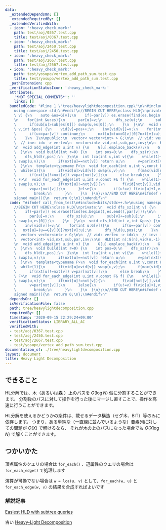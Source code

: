 ```yaml
---
data:
  _extendedDependsOn: []
  _extendedRequiredBy: []
  _extendedVerifiedWith:
  - icon: ':heavy_check_mark:'
    path: test/aoj/0367.test.cpp
    title: test/aoj/0367.test.cpp
  - icon: ':heavy_check_mark:'
    path: test/aoj/2450.test.cpp
    title: test/aoj/2450.test.cpp
  - icon: ':heavy_check_mark:'
    path: test/aoj/2667.test.cpp
    title: test/aoj/2667.test.cpp
  - icon: ':heavy_check_mark:'
    path: test/yosupo/vertex_add_path_sum.test.cpp
    title: test/yosupo/vertex_add_path_sum.test.cpp
  _pathExtension: cpp
  _verificationStatusIcon: ':heavy_check_mark:'
  attributes:
    '*NOT_SPECIAL_COMMENTS*': ''
    links: []
  bundledCode: "#line 1 \"tree/heavylightdecomposition.cpp\"\n\n#include<bits/stdc++.h>\n\
    using namespace std;\n#endif\n//BEGIN CUT HERE\nclass HLD{\nprivate:\n  void dfs_sz(int\
    \ v) {\n    auto &es=G[v];\n    if(~par[v]) es.erase(find(es.begin(),es.end(),par[v]));\n\
    \n    for(int &u:es){\n      par[u]=v;\n      dfs_sz(u);\n      sub[v]+=sub[u];\n\
    \      if(sub[u]>sub[es[0]]) swap(u,es[0]);\n    }\n  }\n\n  void dfs_hld(int\
    \ v,int &pos) {\n    vid[v]=pos++;\n    inv[vid[v]]=v;\n    for(int u:G[v]){\n\
    \      if(u==par[v]) continue;\n      nxt[u]=(u==G[v][0]?nxt[v]:u);\n      dfs_hld(u,pos);\n\
    \    }\n  }\n\npublic:\n  vector< vector<int> > G;\n\n  // vid: vertex -> idx\n\
    \  // inv: idx -> vertex\n  vector<int> vid,nxt,sub,par,inv;\n\n  HLD(int n):G(n),vid(n,-1),nxt(n),sub(n,1),par(n,-1),inv(n){}\n\
    \n  void add_edge(int u,int v) {\n    G[u].emplace_back(v);\n    G[v].emplace_back(u);\n\
    \  }\n\n  void build(int r=0) {\n    int pos=0;\n    dfs_sz(r);\n    nxt[r]=r;\n\
    \    dfs_hld(r,pos);\n  }\n\n  int lca(int u,int v){\n    while(1){\n      if(vid[u]>vid[v])\
    \ swap(u,v);\n      if(nxt[u]==nxt[v]) return u;\n      v=par[nxt[v]];\n    }\n\
    \  }\n\n  template<typename F>\n  void for_each(int u,int v,const F& f) {\n  \
    \  while(1){\n      if(vid[u]>vid[v]) swap(u,v);\n      f(max(vid[nxt[v]],vid[u]),vid[v]+1);\n\
    \      if(nxt[u]!=nxt[v]) v=par[nxt[v]];\n      else break;\n    }\n  }\n\n  template<typename\
    \ F>\n  void for_each_edge(int u,int v,const F& f) {\n    while(1){\n      if(vid[u]>vid[v])\
    \ swap(u,v);\n      if(nxt[u]!=nxt[v]){\n        f(vid[nxt[v]],vid[v]+1);\n  \
    \      v=par[nxt[v]];\n      }else{\n        if(u!=v) f(vid[u]+1,vid[v]+1);\n\
    \        break;\n      }\n    }\n  }\n};\n//END CUT HERE\n#ifndef call_from_test\n\
    signed main(){\n  return 0;\n};\n#endif\n"
  code: "#ifndef call_from_test\n#include<bits/stdc++.h>\nusing namespace std;\n#endif\n\
    //BEGIN CUT HERE\nclass HLD{\nprivate:\n  void dfs_sz(int v) {\n    auto &es=G[v];\n\
    \    if(~par[v]) es.erase(find(es.begin(),es.end(),par[v]));\n\n    for(int &u:es){\n\
    \      par[u]=v;\n      dfs_sz(u);\n      sub[v]+=sub[u];\n      if(sub[u]>sub[es[0]])\
    \ swap(u,es[0]);\n    }\n  }\n\n  void dfs_hld(int v,int &pos) {\n    vid[v]=pos++;\n\
    \    inv[vid[v]]=v;\n    for(int u:G[v]){\n      if(u==par[v]) continue;\n   \
    \   nxt[u]=(u==G[v][0]?nxt[v]:u);\n      dfs_hld(u,pos);\n    }\n  }\n\npublic:\n\
    \  vector< vector<int> > G;\n\n  // vid: vertex -> idx\n  // inv: idx -> vertex\n\
    \  vector<int> vid,nxt,sub,par,inv;\n\n  HLD(int n):G(n),vid(n,-1),nxt(n),sub(n,1),par(n,-1),inv(n){}\n\
    \n  void add_edge(int u,int v) {\n    G[u].emplace_back(v);\n    G[v].emplace_back(u);\n\
    \  }\n\n  void build(int r=0) {\n    int pos=0;\n    dfs_sz(r);\n    nxt[r]=r;\n\
    \    dfs_hld(r,pos);\n  }\n\n  int lca(int u,int v){\n    while(1){\n      if(vid[u]>vid[v])\
    \ swap(u,v);\n      if(nxt[u]==nxt[v]) return u;\n      v=par[nxt[v]];\n    }\n\
    \  }\n\n  template<typename F>\n  void for_each(int u,int v,const F& f) {\n  \
    \  while(1){\n      if(vid[u]>vid[v]) swap(u,v);\n      f(max(vid[nxt[v]],vid[u]),vid[v]+1);\n\
    \      if(nxt[u]!=nxt[v]) v=par[nxt[v]];\n      else break;\n    }\n  }\n\n  template<typename\
    \ F>\n  void for_each_edge(int u,int v,const F& f) {\n    while(1){\n      if(vid[u]>vid[v])\
    \ swap(u,v);\n      if(nxt[u]!=nxt[v]){\n        f(vid[nxt[v]],vid[v]+1);\n  \
    \      v=par[nxt[v]];\n      }else{\n        if(u!=v) f(vid[u]+1,vid[v]+1);\n\
    \        break;\n      }\n    }\n  }\n};\n//END CUT HERE\n#ifndef call_from_test\n\
    signed main(){\n  return 0;\n};\n#endif\n"
  dependsOn: []
  isVerificationFile: false
  path: tree/heavylightdecomposition.cpp
  requiredBy: []
  timestamp: '2020-09-15 22:29:24+09:00'
  verificationStatus: LIBRARY_ALL_AC
  verifiedWith:
  - test/aoj/0367.test.cpp
  - test/aoj/2450.test.cpp
  - test/aoj/2667.test.cpp
  - test/yosupo/vertex_add_path_sum.test.cpp
documentation_of: ./tree/heavylightdecomposition.cpp
layout: document
title: Heavy Light Decomposition
---
```


## できること

HL分解では、木（あるいは森 ）上のパスを $O(\log N)$ 個に分割することができます。
分割後のパスに対して操作を行った後にマージし直すことで、操作を高速に行うことができます。

HL分解を使えるかどうかの条件は、載せるデータ構造（セグ木、BIT）等のみに依存します。
つまり、ある単純な（一直線に並んでいるような）要素列に対しての問題が $O(X)$ で解けるなら、
それが木の上のパスになった場合でも $O(X \log N)$ で解くことができます。

## つかいかた
頂点属性のクエリの場合は `for_each()` 、辺属性のクエリの場合は `for_each_edge()` で処理します

演算が可換でない場合は `w = lca(u, v)` として、`for_each(w, u)` と `for_each_edge(w, v)` の結果を合成すればよいです


### 解説記事
[Easiest HLD with subtree queries](https://codeforces.com/blog/entry/53170)

古い [Heavy-Light Decomposition](https://beet-aizu.hatenablog.com/entry/2017/12/12/235950)
